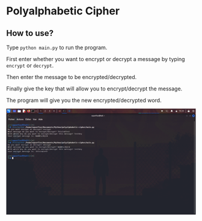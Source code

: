 # Polyalphabetic Cipher

## How to use?

Type `python main.py` to run the program.

First enter whether you want to encrypt or decrypt a message by typing `encrypt` or `decrypt`.

Then enter the message to be encrypted/decrypted.

Finally give the key that will allow you to encrypt/decrypt the message.

The program will give you the new encrypted/decrypted word.

<img alt="Example" src="./example.png">